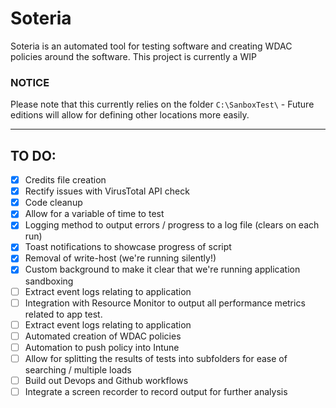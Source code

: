 # Soteria
Soteria is an automated tool for testing software and creating WDAC policies around the software. This project is currently a WIP

### NOTICE
Please note that this currently relies on the folder `C:\SanboxTest\` - Future editions will allow for defining other locations more easily. 

---

## TO DO:
- [X] Credits file creation
- [X] Rectify issues with VirusTotal API check
- [X] Code cleanup
- [X] Allow for a variable of time to test
- [X] Logging method to output errors / progress to a log file (clears on each run)
- [X] Toast notifications to showcase progress of script
- [X] Removal of write-host (we're running silently!)
- [X] Custom background to make it clear that we're running application sandboxing
- [ ] Extract event logs relating to application
- [ ] Integration with Resource Monitor to output all performance metrics related to app test.
- [ ] Extract event logs relating to application
- [ ] Automated creation of WDAC policies
- [ ] Automation to push policy into Intune
- [ ] Allow for splitting the results of tests into subfolders for ease of searching / multiple loads
- [ ] Build out Devops and Github workflows
- [ ] Integrate a screen recorder to record output for further analysis
